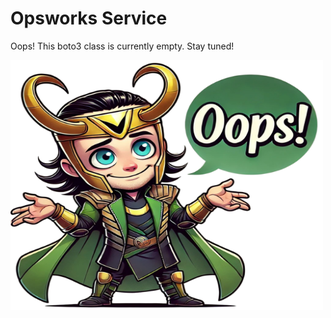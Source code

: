 # Opsworks Service

Oops! This boto3 class is currently empty. Stay tuned!

<img src="/images/oops_loki.png" width="500" height="400" title="Oops Loki">
